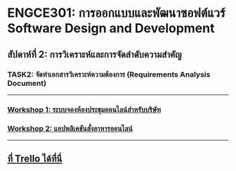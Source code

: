 # ENGCE301: การออกแบบและพัฒนาซอฟต์แวร์<br> Software Design and Development

## สัปดาห์ที่ 2: การวิเคราะห์และการจัดลำดับความสำคัญ

### TASK2: จัดทำเอกสารวิเคราะห์ความต้องการ (Requirements Analysis Document)

---

### [Workshop 1: ระบบจองห้องประชุมออนไลน์สำหรับบริษัท](workshop1)

### [Workshop 2: แอปพลิเคชันสั่งอาหารออนไลน์](workshop2)

---

[ที่ Trello ได้ที่นี่](https://trello.com/c/SEvquFvL/2-%E0%B8%AA%E0%B8%B1%E0%B8%9B%E0%B8%94%E0%B8%B2%E0%B8%AB%E0%B9%8C%E0%B8%97%E0%B8%B5%E0%B9%88-2-%E0%B8%81%E0%B8%B2%E0%B8%A3%E0%B8%A7%E0%B8%B4%E0%B9%80%E0%B8%84%E0%B8%A3%E0%B8%B2%E0%B8%B0%E0%B8%AB%E0%B9%8C%E0%B9%81%E0%B8%A5%E0%B8%B0%E0%B8%81%E0%B8%B2%E0%B8%A3%E0%B8%88%E0%B8%B1%E0%B8%94%E0%B8%A5%E0%B8%B3%E0%B8%94%E0%B8%B1%E0%B8%9A%E0%B8%84%E0%B8%A7%E0%B8%B2%E0%B8%A1%E0%B8%AA%E0%B8%B3%E0%B8%84%E0%B8%B1%E0%B8%8D)
---
